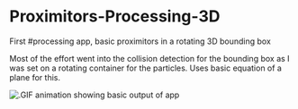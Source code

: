 # Proximitors-Processing-3D
First #processing app, basic proximitors in a rotating 3D bounding box

Most of the effort went into the collision detection for the bounding box as I was set on a rotating container for the particles. Uses basic equation of a plane for this.

![.GIF animation showing basic output of app](https://github.com/jconnolly-bond/Proximitors-Processing-3D/blob/master/proximitors3d_1.gif)

